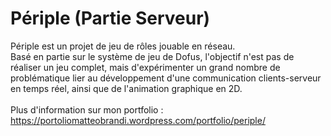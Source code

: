 # Périple (Partie Serveur)

Périple est un projet de jeu de rôles jouable en réseau.</br>
Basé en partie sur le système de jeu de Dofus, l'objectif n'est pas de réaliser un jeu complet, mais d'expérimenter un grand nombre de problématique lier au développement d'une communication clients-serveur en temps réel, ainsi que de l'animation graphique en 2D.</br></br>
Plus d'information sur mon portfolio : https://portoliomatteobrandi.wordpress.com/portfolio/periple/

